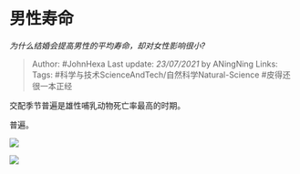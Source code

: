 # 男性寿命
*为什么结婚会提高男性的平均寿命，却对女性影响很小?*

> Author: #JohnHexa
Last update: *23/07/2021* by ANingNing
Links: 
Tags: #科学与技术ScienceAndTech/自然科学Natural-Science #皮得还很一本正经 

 
交配季节普遍是雄性哺乳动物死亡率最高的时期。

普遍。

![](https://pic1.zhimg.com/50/v2-52530620183740a2eca505adbc5c7a6c_hd.jpg?source=1940ef5c)  


![](https://pic2.zhimg.com/50/v2-a30c90f9994db877264c93905da627d1_hd.jpg?source=1940ef5c)

